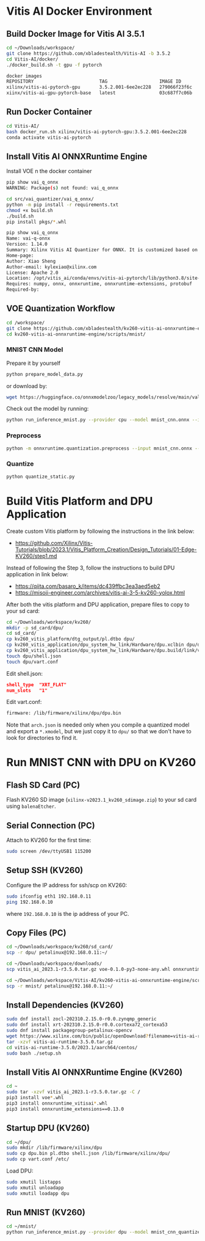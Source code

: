 # Vitis AI Docker Environment

## Build Docker Image for Vitis AI 3.5.1

```bash
cd ~/Downloads/workspace/
git clone https://github.com/xbladestealth/Vitis-AI -b 3.5.2
cd Vitis-AI/docker/
./docker_build.sh -t gpu -f pytorch
```

```bash
docker images
REPOSITORY                        TAG                   IMAGE ID       CREATED              SIZE
xilinx/vitis-ai-pytorch-gpu       3.5.2.001-6ee2ec228   279066f23f6c   About a minute ago   33.7GB
xiinx/vitis-ai-gpu-pytorch-base   latest                03c687f7c06b   3 weeks ago          11.2GB
```

## Run Docker Container

```bash
cd Vitis-AI/
bash docker_run.sh xilinx/vitis-ai-pytorch-gpu:3.5.2.001-6ee2ec228
conda activate vitis-ai-pytorch
```

## Install Vitis AI ONNXRuntime Engine

Install VOE n the docker container

```bash
pip show vai_q_onnx
WARNING: Package(s) not found: vai_q_onnx
```

```bash
cd src/vai_quantizer/vai_q_onnx/
python -m pip install -r requirements.txt
chmod +x build.sh
./build.sh
pip install pkgs/*.whl
```

```bash
pip show vai_q_onnx
Name: vai-q-onnx
Version: 1.14.0
Summary: Xilinx Vitis AI Quantizer for ONNX. It is customized based on [Quantization Tool](https://github.com/microsoft/onnxruntime/tree/rel-1.14.0/onnxruntime/python/tools/quantization).
Home-page: 
Author: Xiao Sheng
Author-email: kylexiao@xilinx.com
License: Apache 2.0
Location: /opt/vitis_ai/conda/envs/vitis-ai-pytorch/lib/python3.8/site-packages
Requires: numpy, onnx, onnxruntime, onnxruntime-extensions, protobuf
Required-by: 
```

## VOE Quantization Workflow

```bash
cd /workspace/
git clone https://github.com/xbladestealth/kv260-vitis-ai-onnxruntime-engine.git
cd kv260-vitis-ai-onnxruntime-engine/scripts/mnist/
```

### MNIST CNN Model

Prepare it by yourself
```bash
python prepare_model_data.py
```

or download by:

```bash
wget https://huggingface.co/onnxmodelzoo/legacy_models/resolve/main/validated/vision/classification/mnist/model/mnist-12.onnx -O mnist_cnn.onnx
```

Check out the model by running:
```bash
python run_inference_mnist.py --provider cpu --model mnist_cnn.onnx --input input.npy
```

### Preprocess

```bash
python -m onnxruntime.quantization.preprocess --input mnist_cnn.onnx --output mnist_cnn_preproc.onnx
```

### Quantize

```bash
python quantize_static.py
```

# Build Vitis Platform and DPU Application

Create custom Vitis platform by following the instructions in the link below:  
- https://github.com/Xilinx/Vitis-Tutorials/blob/2023.1/Vitis_Platform_Creation/Design_Tutorials/01-Edge-KV260/step1.md

Instead of following the Step 3, follow the instructions to build DPU application in link below:  
- https://qiita.com/basaro_k/items/dc439ffbc3ea3aed5eb2
- https://misoji-engineer.com/archives/vitis-ai-3-5-kv260-yolox.html

After both the vitis platform and DPU application, prepare files to copy to your sd card:

```bash
cd ~/Downloads/workspace/kv260/
mkdir -p sd_card/dpu/
cd sd_card/
cp kv260_vitis_platform/dtg_output/pl.dtbo dpu/
cp kv260_vitis_application/dpu_system_hw_link/Hardware/dpu.xclbin dpu/dpu.bin
cp kv260_vitis_application/dpu_system_hw_link/Hardware/dpu.build/link/vivado/vpl/prj/prj.gen/sources_1/bd/design_1/ip/design_1_DPUCZDX8G_1_0/arch.json dpu/
touch dpu/shell.json
touch dpu/vart.conf
```

Edit shell.json:
```json
shell_type	"XRT_FLAT"
num_slots	"1"
```

Edit vart.conf:
```bash
firmware: /lib/firmware/xilinx/dpu/dpu.bin
```

Note that `arch.json` is needed only when you compile a quantized model and export a `*.xmodel`, but we just copy it to `dpu/` so that we don't have to look for directories to find it.

# Run MNIST CNN with DPU on KV260

## Flash SD Card (PC)
Flash KV260 SD image (`xilinx-v2023.1_kv260_sdimage.zip`) to your sd card using `balenaEtcher`.

## Serial Connection (PC)

Attach to KV260 for the first time:
```bash
sudo screen /dev/ttyUSB1 115200
```

## Setup SSH (KV260)

Configure the IP address for ssh/scp on KV260:
```bash
sudo ifconfig eth1 192.168.0.11
ping 192.168.0.10
```

where `192.168.0.10` is the ip address of your PC.

## Copy Files (PC)

```bash
cd ~/Downloads/workspace/kv260/sd_card/
scp -r dpu/ petalinux@192.168.0.11:~/
```

```bash
cd ~/Downloads/workspace/downloads/
scp vitis_ai_2023.1-r3.5.0.tar.gz voe-0.1.0-py3-none-any.whl onnxruntime_vitisai-1.16.0-py3-none-any.whl petalinux@192.168.0.11:./
```

```bash
cd ~/Downloads/workspace/Vitis-AI/kv260-vitis-ai-onnxruntime-engine/scripts/
scp -r mnist/ petalinux@192.168.0.11:~/
```

## Install Dependencies (KV260)

```bash
sudo dnf install zocl-202310.2.15.0-r0.0.zynqmp_generic
sudo dnf install xrt-202310.2.15.0-r0.0.cortexa72_cortexa53
sudo dnf install packagegroup-petalinux-opencv
wget https://www.xilinx.com/bin/public/openDownload?filename=vitis-ai-runtime-3.5.0.tar.gz -O vitis-ai-runtime-3.5.0.tar.gz
tar -xzvf vitis-ai-runtime-3.5.0.tar.gz
cd vitis-ai-runtime-3.5.0/2023.1/aarch64/centos/
sudo bash ./setup.sh
```

## Install Vitis AI ONNXRuntime Engine (KV260)
```bash
cd ~
sudo tar -xzvf vitis_ai_2023.1-r3.5.0.tar.gz -C /
pip3 install voe*.whl
pip3 install onnxruntime_vitisai*.whl
pip3 install onnxruntime_extensions==0.13.0
```

## Startup DPU (KV260)

```bash
cd ~/dpu/
sudo mkdir /lib/firmware/xilinx/dpu
sudo cp dpu.bin pl.dtbo shell.json /lib/firmware/xilinx/dpu/
sudo cp vart.conf /etc/
```

Load DPU:
```bash
sudo xmutil listapps
sudo xmutil unloadapp
sudo xmutil loadapp dpu
```

## Run MNIST (KV260)

```bash
cd ~/mnist/
python run_inference_mnist.py --provider dpu --model mnist_cnn_quantized.onnx --input input.npy
```

